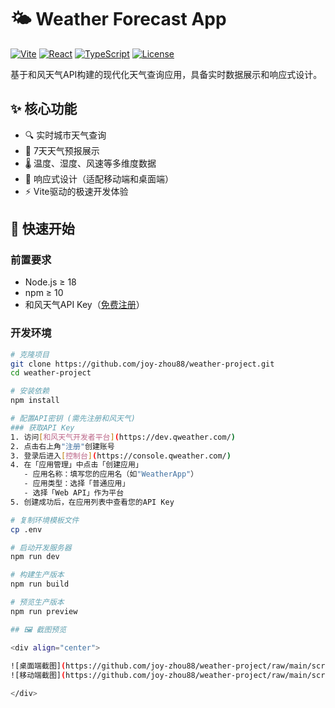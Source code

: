# 🌤️ Weather Forecast App

[![Vite](https://img.shields.io/badge/Vite-4.4.0-646CFF?logo=vite)](https://vitejs.dev/)
[![React](https://img.shields.io/badge/React-18.2-61DAFB?logo=react)](https://reactjs.org/)
[![TypeScript](https://img.shields.io/badge/TypeScript-5.0-3178C6?logo=typescript)](https://www.typescriptlang.org/)
[![License](https://img.shields.io/github/license/joy-zhou88/weather-project)](LICENSE)

基于和风天气API构建的现代化天气查询应用，具备实时数据展示和响应式设计。


## ✨ 核心功能

- 🔍 实时城市天气查询
- 📅 7天天气预报展示
- 🌡️ 温度、湿度、风速等多维度数据
- 📱 响应式设计（适配移动端和桌面端）
- ⚡ Vite驱动的极速开发体验

## 🚀 快速开始

### 前置要求
- Node.js ≥ 18
- npm ≥ 10
- 和风天气API Key（[免费注册](https://dev.qweather.com/)）

### 开发环境

```bash
# 克隆项目
git clone https://github.com/joy-zhou88/weather-project.git
cd weather-project

# 安装依赖
npm install

# 配置API密钥 (需先注册和风天气)
### 获取API Key
1. 访问[和风天气开发者平台](https://dev.qweather.com/)
2. 点击右上角"注册"创建账号
3. 登录后进入[控制台](https://console.qweather.com/)
4. 在「应用管理」中点击「创建应用」
   - 应用名称：填写您的应用名（如"WeatherApp"）
   - 应用类型：选择「普通应用」
   - 选择「Web API」作为平台
5. 创建成功后，在应用列表中查看您的API Key

# 复制环境模板文件
cp .env

# 启动开发服务器
npm run dev

# 构建生产版本
npm run build

# 预览生产版本
npm run preview

## 🖼️ 截图预览

<div align="center">
  
![桌面端截图](https://github.com/joy-zhou88/weather-project/raw/main/screenshots/desktop.png)
![移动端截图](https://github.com/joy-zhou88/weather-project/raw/main/screenshots/mobile.png)

</div>